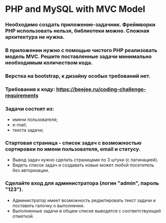 # PHP and MySQL with MVC Model

### Необходимо создать приложение-задачник. Фреймворки PHP использовать нельзя, библиотеки можно. Сложная архитектура не нужна.
### В приложении нужно с помощью чистого PHP реализовать модель MVC. Решите поставленные задачи минимально необходимым количеством кода.
### Верстка на bootstrap, к дизайну особых требований нет.

### Требования к коду: https://beejee.ru/coding-challenge-requirements

### Задачи состоят из:
- имени пользователя;
- е-mail;
- текста задачи;

### Стартовая страница - список задач с возможностью сортировки по имени пользователя, email и статусу.
- Вывод задач нужно сделать страницами по 3 штуки (с пагинацией).
- Видеть список задач и создавать новые может любой посетитель без авторизации.

### Сделайте вход для администратора (логин "admin", пароль "123").
- Администратор имеет возможность редактировать текст задачи и поставить галочку о выполнении.
- Выполненные задачи в общем списке выводятся с соответствующей отметкой.
